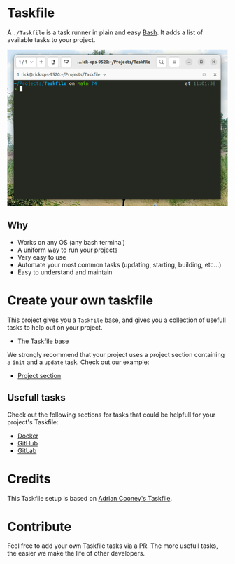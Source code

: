 # Taskfile

A `./Taskfile` is a task runner in plain and easy [Bash](https://nl.wikipedia.org/wiki/Bash). It
adds a list of available tasks to your project.

![CLI Taskfile preview](./images/cli-preview.gif)

## Why

-   Works on any OS (any bash terminal)
-   A uniform way to run your projects
-   Very easy to use
-   Automate your most common tasks (updating, starting, building, etc...)
-   Easy to understand and maintain

# Create your own taskfile

This project gives you a `Taskfile` base, and gives you a collection of usefull tasks to help out on
your project.

-   [The Taskfile base](./taskfile-base.md)

We strongly recommend that your project uses a project section containing a `init` and a `update`
task. Check out our example:

-   [Project section](./section/project.md)

## Usefull tasks

Check out the following sections for tasks that could be helpfull for your project's Taskfile:

-   [Docker](./section/docker.md)
-   [GitHub](./section/github.md)
-   [GitLab](./section/gitlab.md)

# Credits

This Taskfile setup is based on
[Adrian Cooney's Taskfile](https://github.com/adriancooney/Taskfile).

# Contribute

Feel free to add your own Taskfile tasks via a PR. The more usefull tasks, the easier we make the
life of other developers.
